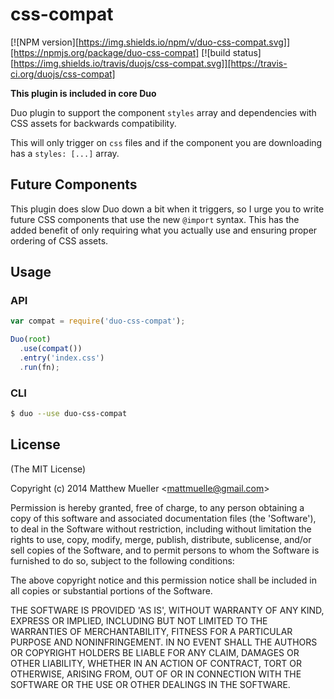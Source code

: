 
# css-compat

[![NPM version][https://img.shields.io/npm/v/duo-css-compat.svg]][https://npmjs.org/package/duo-css-compat]
[![build status][https://img.shields.io/travis/duojs/css-compat.svg]][https://travis-ci.org/duojs/css-compat]

**This plugin is included in core Duo**

Duo plugin to support the component `styles` array and dependencies with CSS
assets for backwards compatibility.

This will only trigger on `css` files and if the component you are downloading
has a `styles: [...]` array.

## Future Components

This plugin does slow Duo down a bit when it triggers, so I urge you to write
future CSS components that use the new `@import` syntax. This has the added
benefit of only requiring what you actually use and ensuring proper ordering
of CSS assets.

## Usage

### API

```js
var compat = require('duo-css-compat');

Duo(root)
  .use(compat())
  .entry('index.css')
  .run(fn);
```

### CLI

```sh
$ duo --use duo-css-compat
```

## License

(The MIT License)

Copyright (c) 2014 Matthew Mueller &lt;mattmuelle@gmail.com&gt;

Permission is hereby granted, free of charge, to any person obtaining
a copy of this software and associated documentation files (the
'Software'), to deal in the Software without restriction, including
without limitation the rights to use, copy, modify, merge, publish,
distribute, sublicense, and/or sell copies of the Software, and to
permit persons to whom the Software is furnished to do so, subject to
the following conditions:

The above copyright notice and this permission notice shall be
included in all copies or substantial portions of the Software.

THE SOFTWARE IS PROVIDED 'AS IS', WITHOUT WARRANTY OF ANY KIND,
EXPRESS OR IMPLIED, INCLUDING BUT NOT LIMITED TO THE WARRANTIES OF
MERCHANTABILITY, FITNESS FOR A PARTICULAR PURPOSE AND NONINFRINGEMENT.
IN NO EVENT SHALL THE AUTHORS OR COPYRIGHT HOLDERS BE LIABLE FOR ANY
CLAIM, DAMAGES OR OTHER LIABILITY, WHETHER IN AN ACTION OF CONTRACT,
TORT OR OTHERWISE, ARISING FROM, OUT OF OR IN CONNECTION WITH THE
SOFTWARE OR THE USE OR OTHER DEALINGS IN THE SOFTWARE.
